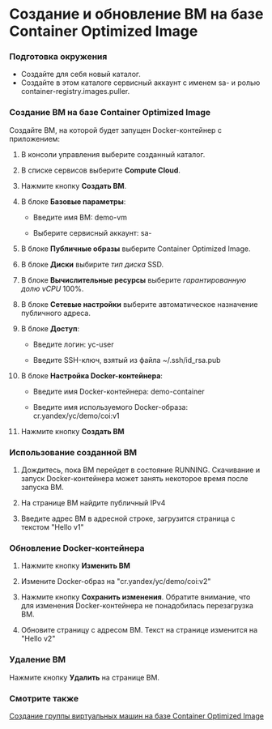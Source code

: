 # Создание и обновление ВМ на базе Container Optimized Image

### Подготовка окружения
* Создайте для себя новый каталог.
* Создайте в этом каталоге сервисный аккаунт с именем sa-<FOLDER-NAME> и ролью container-registry.images.puller.

### Создание ВМ на базе Container Optimized Image
Создайте ВМ, на которой будет запущен Docker-контейнер с приложением:

1. В консоли управления выберите созданный каталог.

1. В списке сервисов выберите **Compute Cloud**.

1. Нажмите кнопку **Создать ВМ**.

1. В блоке **Базовые параметры**:

    * Введите имя ВМ: demo-vm

    * Выберите сервисный аккаунт: sa-<FOLDER-NAME>

1. В блоке **Публичные образы** выберите Container Optimized Image.

1. В блоке **Диски** выбирите *тип диска* SSD.

1. В блоке **Вычислительные ресурсы** выберите *гарантированную долю vCPU* 100%.

1. В блоке **Сетевые настройки** выберите автоматическое назначение публичного адреса.

1. В блоке **Доступ**:

    * Введите логин: yc-user

    * Введите SSH-ключ, взятый из файла ~/.ssh/id_rsa.pub

1. В блоке **Настройка Docker-контейнера**:

    * Введите имя Docker-контейнера: demo-container

    * Введите имя используемого Docker-образа: cr.yandex/yc/demo/coi:v1

1. Нажмите кнопку **Создать ВМ**

### Использование созданной ВМ

1. Дождитесь, пока ВМ перейдет в состояние RUNNING. Скачивание и запуск Docker-контейнера может занять некоторое время после запуска ВМ.

1. На странице ВМ найдите публичный IPv4

1. Введите адрес ВМ в адресной строке, загрузится страница с текстом "Hello v1"

### Обновление Docker-контейнера

1. Нажмите кнопку **Изменить ВМ**

1. Измените Docker-образ на "cr.yandex/yc/demo/coi:v2"

1. Нажмите кнопку **Сохранить изменения**. Обратите внимание, что для изменения Docker-контейнера не понадобилась перезагрузка ВМ.

1. Обновите страницу с адресом ВМ. Текст на странице изменится на "Hello v2"

### Удаление ВМ

Нажмите кнопку **Удалить** на странице ВМ.

### Смотрите также 

[Создание группы виртуальных машин на базе Container Optimized Image](../../instance-groups/02)
